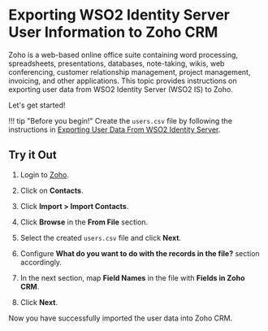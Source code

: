 # Exporting WSO2 Identity Server User Information to Zoho CRM

Zoho is a web-based online office suite containing word processing, spreadsheets, presentations, databases, note-taking, 
wikis, web conferencing, customer relationship management, project management, invoicing, and other applications. 
This topic provides instructions on exporting user data from WSO2 Identity Server (WSO2 IS) to Zoho. 

Let's get started!

!!! tip "Before you begin!"
    Create the `users.csv` file by following the instructions in 
    [Exporting User Data From WSO2 Identity Server]({{base_path}}/guides/identity-lifecycles/sync-account-overview).
    
## Try it Out

1. Login to [Zoho](https://accounts.zoho.com/signin?servicename=ZohoHome&signupurl=https://www.zoho.com/signup.html).
2. Click on **Contacts**.

    <!--![contacts-on-zoho-tool-bar]({{base_path}}/assets/img/tutorials/contacts-on-zoho-tool-bar.png) -->
    
3. Click **Import > Import Contacts**.

    <!--![import-contacts-in-zoho]({{base_path}}/assets/img/tutorials/import-contacts-in-zoho.png)-->
    
4. Click **Browse** in the **From File** section.

    <!--![browse-in-from-file-section]({{base_path}}/assets/img/tutorials/browse-in-from-file-section.png)-->
    
5. Select the created `users.csv` file and click **Next**.
6. Configure **What do you want to do with the records in the file?** section accordingly.
7. In the next section, map **Field Names** in the file with **Fields in Zoho CRM**. 

    <!--![map-import-fields-to-zoho-crm]({{base_path}}/assets/img/tutorials/map-import-fields-to-zoho-crm.png)-->
    
8. Click **Next**.

Now you have successfully imported the user data into Zoho CRM. 
    <!--![imported-data-to-zoho-crm]({{base_path}}/assets/img/tutorials/imported-data-to-zoho-crm.png)-->
